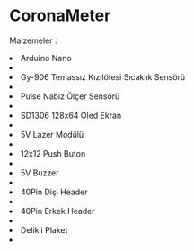 # CoronaMeter



Malzemeler :

<li>Arduino Nano <li>
<li>Gy-906 Temassız Kızılötesi Sıcaklık Sensörü <li>
<li>Pulse Nabız Ölçer Sensörü <li>
<li>SD1306 128x64 Oled Ekran<li>
<li>5V Lazer Modülü<li>
<li>12x12 Push Buton<li>
<li>5V Buzzer<li>
<li>40Pin Dişi Header<li>
<li>40Pin Erkek Header<li>
<li>Delikli Plaket<li>
